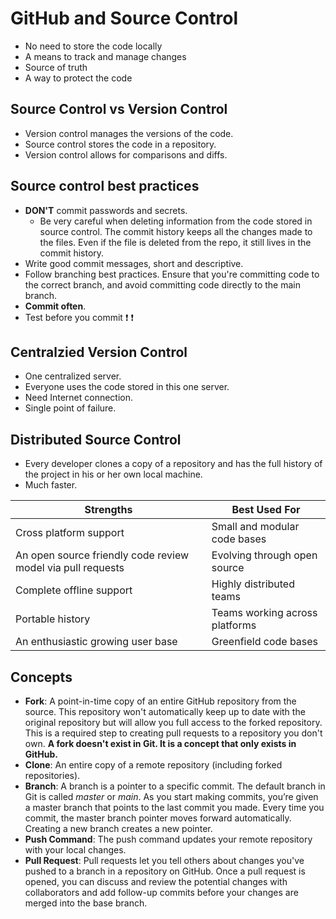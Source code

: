# GitHub and Source Control

- No need to store the code locally
- A means to track and manage changes
- Source of truth
- A way to protect the code

## Source Control vs Version Control

- Version control manages the versions of the code.
- Source control stores the code in a repository.
- Version control allows for comparisons and diffs.

## Source control best practices

- **DON'T** commit passwords and secrets.
  - Be very careful when deleting information from the code stored in source control. The commit history keeps all the changes made to the files. Even if the file is deleted from the repo, it still lives in the commit history.
- Write good commit messages, short and descriptive.
- Follow branching best practices. Ensure that you're committing code to the correct branch, and avoid committing code directly to the main branch.
- **Commit often**.
- Test before you commit :exclamation: :exclamation:

## Centralzied Version Control

- One centralized server.
- Everyone uses the code stored in this one server.
- Need Internet connection.
- Single point of failure.

## Distributed Source Control

- Every developer clones a copy of a repository and has the full history of the project in his or her own local machine.
- Much faster.

Strengths | Best Used For
------------ | -------------
Cross platform support | Small and modular code bases
An open source friendly code review model via pull requests | Evolving through open source
Complete offline support | Highly distributed teams
Portable history | Teams working across platforms
An enthusiastic growing user base | Greenfield code bases

## Concepts

- **Fork**: A point-in-time copy of an entire GitHub repository from the source. This repository won't automatically keep up to date with the original repository but will allow you full access to the forked repository. This is a required step to creating pull requests to a repository you don't own. **A fork doesn't exist in Git. It is a concept that only exists in GitHub.**
- **Clone**: An entire copy of a remote repository (including forked repositories).
- **Branch**: A branch is a pointer to a specific commit. The default branch in Git is called *master* or *main*. As you start making commits, you’re given a master branch that points to the last commit you made. Every time you commit, the master branch pointer moves forward automatically. Creating a new branch creates a new pointer.
- **Push Command**: The push command updates your remote repository with your local changes.
- **Pull Request**: Pull requests let you tell others about changes you've pushed to a branch in a repository on GitHub. Once a pull request is opened, you can discuss and review the potential changes with collaborators and add follow-up commits before your changes are merged into the base branch.
